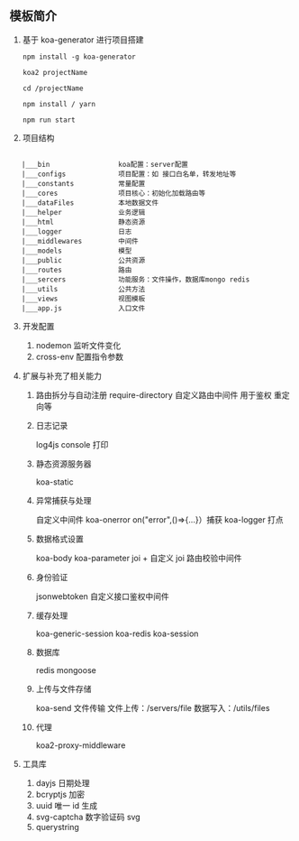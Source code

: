 ## 模板简介

1.  基于 koa-generator 进行项目搭建

        npm install -g koa-generator

        koa2 projectName

        cd /projectName

        npm install / yarn

        npm run start

2.  项目结构

```

   |___bin                 koa配置：server配置
   |___configs             项目配置：如 接口白名单，转发地址等
   |___constants           常量配置
   |___cores               项目核心：初始化加载路由等
   |___dataFiles           本地数据文件
   |___helper              业务逻辑
   |___html                静态资源
   |___logger              日志
   |___middlewares         中间件
   |___models              模型
   |___public              公共资源
   |___routes              路由
   |___sercers             功能服务：文件操作，数据库mongo redis
   |___utils               公共方法
   |___views               视图模板
   |___app.js              入口文件

```

3.  开发配置

    1. nodemon 监听文件变化
    2. cross-env 配置指令参数

4.  扩展与补充了相关能力

    1. 路由拆分与自动注册
       require-directory
       自定义路由中间件 用于鉴权 重定向等

    2. 日志记录

       log4js
       console 打印

    3. 静态资源服务器

       koa-static

    4. 异常捕获与处理

       自定义中间件
       koa-onerror
       on("error",()=>{...}）捕获
       koa-logger 打点

    5. 数据格式设置

       koa-body
       koa-parameter
       joi + 自定义 joi 路由校验中间件

    6. 身份验证

       jsonwebtoken
       自定义接口鉴权中间件

    7. 缓存处理

       koa-generic-session
       koa-redis
       koa-session

    8. 数据库

       redis
       mongoose

    9. 上传与文件存储

       koa-send 文件传输
       文件上传：/servers/file
       数据写入：/utils/files

    10. 代理

        koa2-proxy-middleware

5.  工具库

    1. dayjs 日期处理
    2. bcryptjs 加密
    3. uuid 唯一 id 生成
    4. svg-captcha 数字验证码 svg
    5. querystring
